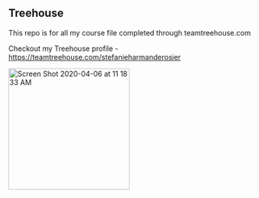 ## Treehouse

This repo is for all my course file completed through teamtreehouse.com

Checkout my Treehouse profile - https://teamtreehouse.com/stefanieharmanderosier

<img width="240" alt="Screen Shot 2020-04-06 at 11 18 33 AM" src="https://user-images.githubusercontent.com/63216863/78580800-909ca080-77f8-11ea-83d2-7e857a1fd852.png">

